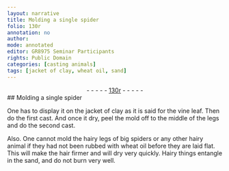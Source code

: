 ```yaml
---
layout: narrative
title: Molding a single spider
folio: 130r
annotation: no
author:
mode: annotated
editor: GR8975 Seminar Participants
rights: Public Domain
categories: [casting animals]
tags: [jacket of clay, wheat oil, sand]
---
```


 <div class="folio" align="center">- - - - - <a href="http://gallica.bnf.fr/ark:/12148/btv1b10500001g/f265.item.r=" target="_blank">130r</a> - - - - - </div> 
##  Molding a single spider 

  <span class="activity"></span> 
 One has to display it on the <span class="material">jacket of clay</span> as it is said for the <span class="plant">vine leaf</span>. Then do the first cast. And once it dry, peel the mold off to the middle of the legs and do the second cast. 
  
 Also. One cannot mold the hairy legs of big <span class="animal">spiders</span> or any other hairy animal if they had not been rubbed with <span class="material">wheat oil</span> before they are laid flat. This will make the hair firmer and will dry very quickly. Hairy things entangle in the <span class="material">sand</span>, and do not burn very well. 
 